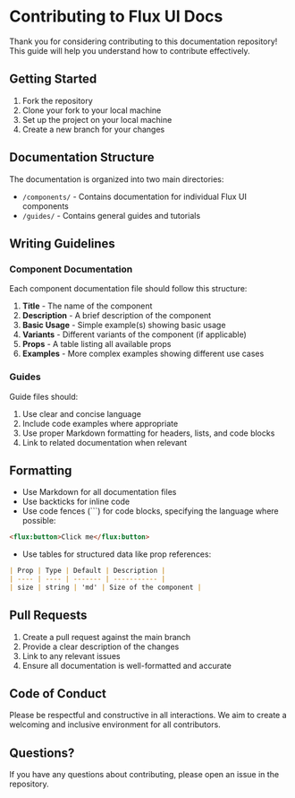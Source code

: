 # Contributing to Flux UI Docs

Thank you for considering contributing to this documentation repository! This guide will help you understand how to contribute effectively.

## Getting Started

1. Fork the repository
2. Clone your fork to your local machine
3. Set up the project on your local machine
4. Create a new branch for your changes

## Documentation Structure

The documentation is organized into two main directories:

- `/components/` - Contains documentation for individual Flux UI components
- `/guides/` - Contains general guides and tutorials

## Writing Guidelines

### Component Documentation

Each component documentation file should follow this structure:

1. **Title** - The name of the component
2. **Description** - A brief description of the component
3. **Basic Usage** - Simple example(s) showing basic usage
4. **Variants** - Different variants of the component (if applicable)
5. **Props** - A table listing all available props
6. **Examples** - More complex examples showing different use cases

### Guides

Guide files should:

1. Use clear and concise language
2. Include code examples where appropriate
3. Use proper Markdown formatting for headers, lists, and code blocks
4. Link to related documentation when relevant

## Formatting

- Use Markdown for all documentation files
- Use backticks for inline code
- Use code fences (```) for code blocks, specifying the language where possible:

```html
<flux:button>Click me</flux:button>
```

- Use tables for structured data like prop references:

```markdown
| Prop | Type | Default | Description |
| ---- | ---- | ------- | ----------- |
| size | string | 'md' | Size of the component |
```

## Pull Requests

1. Create a pull request against the main branch
2. Provide a clear description of the changes
3. Link to any relevant issues
4. Ensure all documentation is well-formatted and accurate

## Code of Conduct

Please be respectful and constructive in all interactions. We aim to create a welcoming and inclusive environment for all contributors.

## Questions?

If you have any questions about contributing, please open an issue in the repository.